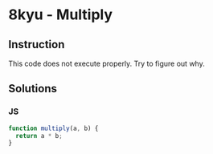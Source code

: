 # 8kyu - Multiply

## Instruction
This code does not execute properly. Try to figure out why.

## Solutions

### JS

```JavaScript
function multiply(a, b) {
  return a * b;
}
```
